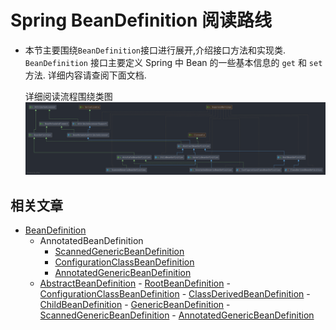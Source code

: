 # Spring BeanDefinition 阅读路线
- 本节主要围绕`BeanDefinition`接口进行展开,介绍接口方法和实现类. 
    `BeanDefinition` 接口主要定义 Spring 中 Bean 的一些基本信息的 `get` 和 `set` 方法. 
    详细内容请查阅下面文档.
    
    详细阅读流程围绕类图
    ![BeanDefinition](./images/BeanDefinition.png)
    
    
## 相关文章
- [BeanDefinition](/docs/beans/BeanDefinition/Spring-BeanDefinition.md)
    - AnnotatedBeanDefinition
        - [ScannedGenericBeanDefinition](/docs/beans/BeanDefinition/Spring-ScannedGenericBeanDefinition.md)
        - [ConfigurationClassBeanDefinition](/docs/beans/BeanDefinition/Spring-ConfigurationClassBeanDefinition.md)
        - [AnnotatedGenericBeanDefinition](/docs/beans/BeanDefinition/Spring-AnnotatedGenericBeanDefinition.md)
  - [AbstractBeanDefinition](/docs/beans/BeanDefinition/Spring-AbstractBeanDefinition.md)
        - [RootBeanDefinition](/docs/beans/BeanDefinition/Spring-RootBeanDefinition.md)
            - [ConfigurationClassBeanDefinition](/docs/beans/BeanDefinition/Spring-ConfigurationClassBeanDefinition.md)
            - [ClassDerivedBeanDefinition](/docs/beans/BeanDefinition/Spring-ConfigurationClassBeanDefinition.md)
        - [ChildBeanDefinition](/docs/beans/BeanDefinition/Spring-ConfigurationClassBeanDefinition.md)
        - [GenericBeanDefinition](/docs/beans/BeanDefinition/Spring-GenericBeanDefinition.md)
            - [ScannedGenericBeanDefinition](/docs/beans/BeanDefinition/Spring-ScannedGenericBeanDefinition.md)
            - [AnnotatedGenericBeanDefinition](/docs/beans/BeanDefinition/Spring-AnnotatedGenericBeanDefinition.md)